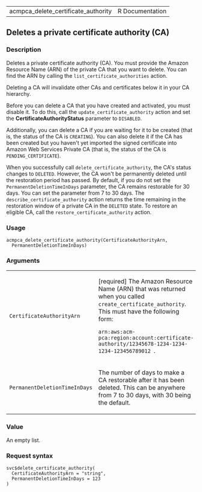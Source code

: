 <table style="width: 100%;">
<tbody>
<tr class="odd">
<td>acmpca_delete_certificate_authority</td>
<td style="text-align: right;">R Documentation</td>
</tr>
</tbody>
</table>

## Deletes a private certificate authority (CA)

### Description

Deletes a private certificate authority (CA). You must provide the
Amazon Resource Name (ARN) of the private CA that you want to delete.
You can find the ARN by calling the `list_certificate_authorities`
action.

Deleting a CA will invalidate other CAs and certificates below it in
your CA hierarchy.

Before you can delete a CA that you have created and activated, you must
disable it. To do this, call the `update_certificate_authority` action
and set the **CertificateAuthorityStatus** parameter to `DISABLED`.

Additionally, you can delete a CA if you are waiting for it to be
created (that is, the status of the CA is `CREATING`). You can also
delete it if the CA has been created but you haven't yet imported the
signed certificate into Amazon Web Services Private CA (that is, the
status of the CA is `PENDING_CERTIFICATE`).

When you successfully call `delete_certificate_authority`, the CA's
status changes to `DELETED`. However, the CA won't be permanently
deleted until the restoration period has passed. By default, if you do
not set the `PermanentDeletionTimeInDays` parameter, the CA remains
restorable for 30 days. You can set the parameter from 7 to 30 days. The
`describe_certificate_authority` action returns the time remaining in
the restoration window of a private CA in the `DELETED` state. To
restore an eligible CA, call the `restore_certificate_authority` action.

### Usage

    acmpca_delete_certificate_authority(CertificateAuthorityArn,
      PermanentDeletionTimeInDays)

### Arguments

<table>
<colgroup>
<col style="width: 35%" />
<col style="width: 65%" />
</colgroup>
<tbody>
<tr class="odd">
<td><code
id="acmpca_delete_certificate_authority_:_CertificateAuthorityArn">CertificateAuthorityArn</code></td>
<td><p>[required] The Amazon Resource Name (ARN) that was returned when
you called <code>create_certificate_authority</code>. This must have the
following form:</p>
<p><code>arn:aws:acm-pca:region:account:certificate-authority/12345678-1234-1234-1234-123456789012 </code>.</p></td>
</tr>
<tr class="even">
<td><code
id="acmpca_delete_certificate_authority_:_PermanentDeletionTimeInDays">PermanentDeletionTimeInDays</code></td>
<td><p>The number of days to make a CA restorable after it has been
deleted. This can be anywhere from 7 to 30 days, with 30 being the
default.</p></td>
</tr>
</tbody>
</table>

### Value

An empty list.

### Request syntax

    svc$delete_certificate_authority(
      CertificateAuthorityArn = "string",
      PermanentDeletionTimeInDays = 123
    )

